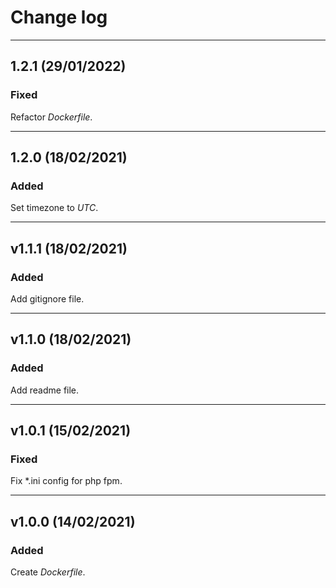 # Change log 

___

## 1.2.1 (29/01/2022)

### Fixed

Refactor *Dockerfile*.

___

## 1.2.0 (18/02/2021)

### Added

Set timezone to *UTC*.

___

## v1.1.1 (18/02/2021)

### Added

Add gitignore file.

___

## v1.1.0 (18/02/2021)

### Added

Add readme file.

___

## v1.0.1 (15/02/2021)

### Fixed

Fix *.ini config for php fpm.

___

## v1.0.0 (14/02/2021)

### Added

Create *Dockerfile*.

